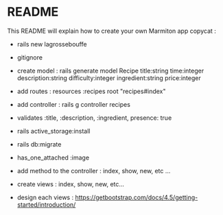 # README

This README will explain how to create your own Marmiton app copycat :

* rails new lagrossebouffe

* gitignore

* create model : rails generate model Recipe title:string time:integer description:string difficulty:integer ingredient:string price:integer

* add routes : resources :recipes root "recipes#index"

* add controller : rails g controller recipes

* validates :title, :description, :ingredient, presence: true

* rails active_storage:install

* rails db:migrate

* has_one_attached :image

* add method to the controller : index, show, new, etc ...

* create views : index, show, new, etc...

* design each views : https://getbootstrap.com/docs/4.5/getting-started/introduction/
